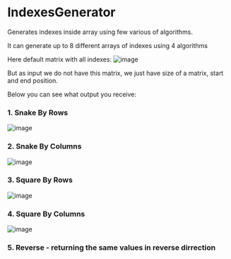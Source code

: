 # IndexesGenerator
Generates indexes inside array using few various of algorithms.

It can generate up to 8 different arrays of indexes using 4 algorithms

Here default matrix with all indexes:
![image](https://user-images.githubusercontent.com/9796687/188270027-52418fe0-7b64-428d-8388-66a33f4928b3.png)

But as input we do not have this matrix, we just have size of a matrix, start and end position.

Below you can see what output you receive:

### 1. Snake By Rows
![image](https://user-images.githubusercontent.com/9796687/188269946-ad0ca4ad-da27-4c84-856f-7f6dfde0136e.png)

### 2. Snake By Columns
![image](https://user-images.githubusercontent.com/9796687/188269961-42807b9e-da1c-48b8-bdcc-ac8e055204b3.png)

### 3. Square By Rows
![image](https://user-images.githubusercontent.com/9796687/188269978-08e5452b-d97a-479d-afe3-55a4468048d6.png)

### 4. Square By Columns
![image](https://user-images.githubusercontent.com/9796687/188269988-38653cb2-eeb5-4c0c-b963-e5bb3d927c0f.png)

### 5. Reverse - returning the same values in reverse dirrection

